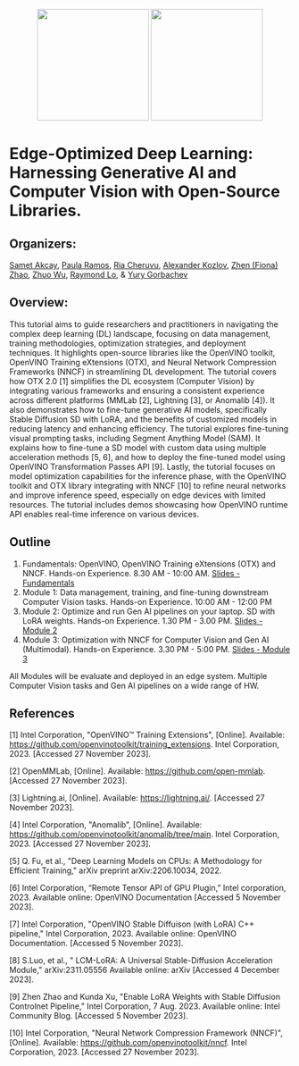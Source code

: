 
<p align="center">
  <img src="https://github.com/openvinotoolkit/openvino_notebooks/assets/10940214/55709b5a-684e-4bf7-b7f4-2fe10638c7fa" width=200/>
  <img src="https://user-images.githubusercontent.com/10940214/165389618-63e6b369-76cd-4880-9582-360c58c8675d.png" width=200/>
</p>

# Edge-Optimized Deep Learning: Harnessing Generative AI and Computer Vision with Open-Source Libraries.

## Organizers:

[Samet Akcay](https://www.linkedin.com/in/sametakcay/), [Paula Ramos](https://www.linkedin.com/in/paula-ramos-41097319/), [Ria Cheruvu](https://www.linkedin.com/in/ria-cheruvu-54348a173/), [Alexander Kozlov](https://www.linkedin.com/in/alexander-kozlov-8abb20b2/), [Zhen (Fiona) Zhao](https://www.linkedin.com/in/zhen-fiona-zhao-45b818a9/), [Zhuo Wu](https://www.linkedin.com/in/wuzhuo/), [Raymond Lo](https://www.linkedin.com/in/raymondlo84/), & [Yury Gorbachev](https://www.linkedin.com/in/yurygorbachev/)


## Overview:

This tutorial aims to guide researchers and practitioners in navigating the complex deep learning (DL) landscape, focusing on data management, training methodologies, optimization strategies, and deployment techniques. It highlights open-source libraries like the OpenVINO toolkit, OpenVINO Training eXtensions (OTX), and Neural Network Compression Frameworks (NNCF) in streamlining DL development. The tutorial covers how OTX 2.0 [1] simplifies the DL ecosystem (Computer Vision) by integrating various frameworks and ensuring a consistent experience across different platforms (MMLab [2], Lightning [3], or Anomalib [4]). It also demonstrates how to  fine-tune generative AI models, specifically Stable Diffusion SD with LoRA, and the benefits of customized models in reducing latency and enhancing efficiency. The tutorial explores fine-tuning visual prompting tasks, including Segment Anything Model (SAM). It explains how to fine-tune a SD model with custom data using multiple acceleration methods [5, 6], and how to deploy the fine-tuned model using OpenVINO Transformation Passes API [9]. Lastly, the tutorial focuses on model optimization capabilities for the inference phase, with the OpenVINO toolkit and OTX library integrating with NNCF [10] to refine neural networks and improve inference speed, especially on edge devices with limited resources. The tutorial includes demos showcasing how OpenVINO runtime API enables real-time inference on various devices.


## Outline

1.	Fundamentals: OpenVINO, OpenVINO Training eXtensions (OTX) and NNCF. Hands-on Experience. 8.30 AM - 10:00 AM. [Slides - Fundamentals](https://github.com/paularamo/cvpr-2024/blob/main/Fundamentals.pdf)
2.	Module 1: Data management, training, and fine-tuning downstream Computer Vision tasks. Hands-on Experience. 10:00 AM - 12:00 PM
3.	Module 2: Optimize and run Gen AI pipelines on your laptop. SD with LoRA weights. Hands-on Experience. 1.30 PM - 3.00 PM. [Slides - Module 2](https://github.com/paularamo/cvpr-2024/blob/main/Module2.pdf)
 4.	Module 3: Optimization with NNCF for Computer Vision and Gen AI (Multimodal). Hands-on Experience. 3.30 PM - 5:00 PM. [Slides - Module 3](https://github.com/paularamo/cvpr-2024/blob/main/Module3.pdf)

All Modules will be evaluate and deployed in an edge system. Multiple Computer Vision tasks and Gen AI pipelines on a wide range of HW.


## References 
[1] Intel Corporation, "OpenVINO™ Training Extensions", [Online]. Available: https://github.com/openvinotoolkit/training_extensions. Intel Corporation, 2023. [Accessed 27 November 2023]. 

[2] OpenMMLab, [Online]. Available: https://github.com/open-mmlab.  [Accessed 27 November 2023]. 

[3] Lightning.ai, [Online]. Available: https://lightning.ai/. [Accessed 27 November 2023].

[4] Intel Corporation, "Anomalib”, [Online]. Available: https://github.com/openvinotoolkit/anomalib/tree/main. Intel Corporation, 2023. [Accessed 27 November 2023].

[5] Q. Fu, et al., "Deep Learning Models on CPUs: A Methodology for Efficient Training," arXiv preprint arXiv:2206.10034, 2022. 

[6] Intel Corporation, “Remote Tensor API of GPU Plugin,” Intel corporation, 2023. Available online: OpenVINO Documentation [Accessed 5 November 2023].

[7] Intel Corporation, "OpenVINO Stable Diffuison (with LoRA) C++ pipeline," Intel Corporation, 2023. Available online: OpenVINO Documentation. [Accessed 5 November 2023].

[8] S.Luo, et al., " LCM-LoRA: A Universal Stable-Diffusion Acceleration Module," arXiv:2311.05556 Available online: arXiv [Accessed 4 December 2023].

[9] Zhen Zhao and Kunda Xu, "Enable LoRA Weights with Stable Diffusion Controlnet Pipeline," Intel Corporation, 7 Aug. 2023. Available online: Intel Community Blog. [Accessed 5 November 2023].

[10] Intel Corporation, "Neural Network Compression Framework (NNCF)", [Online]. Available: https://github.com/openvinotoolkit/nncf. Intel Corporation, 2023. [Accessed 27 November 2023].




